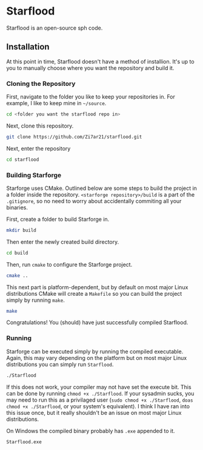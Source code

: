 # Starflood

Starflood is an open-source sph code.

## Installation

At this point in time, Starflood doesn't have a method of installion. It's up to you to manually choose where you want the repository and build it.

### Cloning the Repository

First, navigate to the folder you like to keep your repositories in. For example, I like to keep mine in `~/source`.

```sh
cd <folder you want the starflood repo in>
```

Next, clone this repository.

```sh
git clone https://github.com/Zi7ar21/starflood.git
```

Next, enter the repository

```sh
cd starflood
```

### Building Starforge

Starforge uses CMake. Outlined below are some steps to build the project in a folder inside the repository. `<starforge repository>/build` is a part of the `.gitignore`, so no need to worry about accidentally commiting all your binaries.

First, create a folder to build Starforge in.

```sh
mkdir build
```

Then enter the newly created build directory.

```sh
cd build
```

Then, run `cmake` to configure the Starforge project.

```sh
cmake ..
```

This next part is platform-dependent, but by default on most major Linux distributions CMake will create a `Makefile` so you can build the project simply by running `make`.

```sh
make
```

Congratulations! You (should) have just successfully compiled Starflood.

### Running

Starforge can be executed simply by running the compiled executable. Again, this may vary depending on the platform but on most major Linux distributions you can simply run `Starflood`.

```sh
./Starflood
```

If this does not work, your compiler may not have set the execute bit. This can be done by running `chmod +x ./Starflood`. If your sysadmin sucks, you may need to run this as a privilaged user (`sudo chmod +x ./Starflood`, `doas chmod +x ./Starflood`, or your system's equivalent). I think I have ran into this issue once, but it really shouldn't be an issue on most major Linux distributions.

On Windows the compiled binary probably has `.exe` appended to it.

```cmd
Starflood.exe
```
